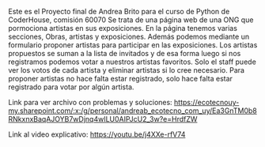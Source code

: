 Este es el Proyecto final de Andrea Brito para el curso de Python de CoderHouse, comisión 60070
Se trata de una página web de una ONG que pormociona artistas en sus exposiciones.
En la página tenemos varias secciones, Obras, artistas y exposiciones. Además podemos mediante un formulario proponer artistas para participar en las exposiciones.
Los artistas propuestos se suman a la lista de invitados y de esa forma luego si nos registramos podemos votar a nuestros artistas favoritos.
Solo el staff puede ver los votos de cada artista y eliminar artistas si lo cree necesario. Para proponer artistas no hace falta estar registrado, solo hace falta estar registrado para votar por algún artista.

Link para ver archivo con problemas y soluciones: https://ecotecnouy-my.sharepoint.com/:x:/g/personal/andreab_ecotecno_com_uy/Ea3GnTM0b8RNkxnxBaqAJOYB7wDjnq4wILU0AIPJcU2_3w?e=HrdfZW

Link al video explicativo: https://youtu.be/j4XXe-rfV74
